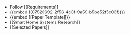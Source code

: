 - Follow [[Requirements]]
- {{embed ((67520692-2f56-4e3f-9a59-b5ba52f5c03f))}}
- {{embed [[Paper Template]]}}
- [[Smart Home Systems Research]]
- [[Selected Papers]]